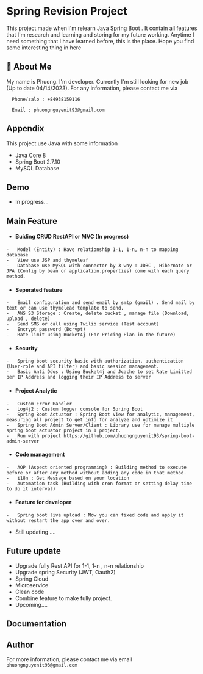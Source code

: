 # Spring Revision Project
This project made when I'm relearn Java Spring Boot . It contain all features that I'm research and learning and storing for my future working. Anytime I need something that I have learned before, this is the place. Hope you find some interesting thing in here
## 🚀 About Me
My name is Phuong. I'm developer. Currently I'm still looking for new job (Up to date 04/14/2023). For any information, please contact me via
```http
  Phone/zalo : +84938159116
```
```http
  Email : phuongnguyenit93@gmail.com
```

## Appendix
This project use Java with some information
- Java Core 8
- Spring Boot 2.7.10
- MySQL Database
## Demo
- In progress...

## Main Feature

- ####	Buiding CRUD RestAPI or MVC (In progress)
```
-	Model (Entity) : Have relationship 1-1, 1-n, n-n to mapping database
-	View use JSP and thymeleaf
-	Database use MySQL with connector by 3 way : JDBC , Hibernate or JPA (Config by bean or application.properties) come with each query method.
```
- ####	Seperated feature
```http
-	Email configuration and send email by smtp (gmail) . Send mail by text or can use thymelead template to send.
-	AWS S3 Storage : Create, delete bucket , manage file (Download, upload , delete)
-	Send SMS or call using Twilio service (Test account)
-	Encrypt password (Bcrypt)
-	Rate limit using Bucket4j (For Pricing Plan in the future)
```
- ####	Security
```http
-	Spring boot security basic with authorization, authentication (User-role and API filter) and basic session management.
-	Basic Anti Ddos : Using Bucket4j and Jcache to set Rate Limitted per IP Address and logging their IP Address to server
```
- ####	Project Analytic
```http
-	Custom Error Handler
-	Log4j2 : Custom logger console for Spring Boot
-	Spring Boot Actuator : Spring Boot View for analytic, management, measuring all project to get info for analyze and optimize it
-	Spring Boot Admin Server/Client : Library use for manage multiple spring boot actuator project in 1 project.
-	Run with project https://github.com/phuongnguyenit93/spring-boot-admin-server
```
- ####	Code management
```http
-	AOP (Aspect oriented programming) : Building method to execute before or after any method without adding any code in that method.
-	i18n : Get Message based on your location
-	Automation task (Building with cron format or setting delay time to do it interval)
```
- ####	Feature for developer
```http
-	Spring boot live upload : Now you can fixed code and apply it without restart the app over and over.
```
-	Still updating .... 

## Future update
-	Upgrade fully Rest API for 1-1, 1-n , n-n relationship
-	Upgrade spring Security (JWT, Oauth2)
-	Spring Cloud 
-	Microservice
-	Clean code
-	Combine feature to make fully project.
-	Upcoming….



## Documentation


## Author
For more information, please contact me via email `phuongnguyenit93@gmail.com`